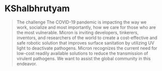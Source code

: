 

# **KShalbhrutyam**


> The challenge The COVID-19 pandemic is impacting the way we work, socialize and most importantly, how we care for those who are the most vulnerable. Micron is inviting developers, tinkerers, inventors, and researchers of the world to create a cost-effective and safe robotic solution that improves surface sanitation by utilizing UV light to deactivate pathogens. Micron recognizes the current need for low-cost readily available solutions to reduce the transmission of virulent pathogens. We want to assist the global community in this endeavor.
